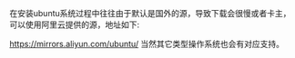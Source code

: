 
在安装ubuntu系统过程中往往由于默认是国外的源，导致下载会很慢或者卡主，可以使用阿里云提供的源，地址如下:

https://mirrors.aliyun.com/ubuntu/ 当然其它类型操作系统也会有对应支持。
